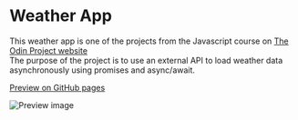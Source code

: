 # Weather App
This weather app is one of the projects from the Javascript course on [The Odin Project website](https://www.theodinproject.com)  
The purpose of the project is to use an external API to load weather data asynchronously using promises and async/await.

[Preview on GitHub pages](https://johanhcarlberg.github.io/odin-weatherapp/)

![Preview image](preview.png)
